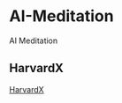 # AI-Meditation
AI Meditation

## HarvardX
[HarvardX](https://www.edx.org/school/harvardx?utm_source=google&utm_campaign=18963794121&utm_medium=cpc&utm_term=harvardx&hsa_acc=7245054034&hsa_cam=18963794121&hsa_grp=152188552988&hsa_ad=636130479500&hsa_src=g&hsa_tgt=kwd-332498313549&hsa_kw=harvardx&hsa_mt=e&hsa_net=adwords&hsa_ver=3&gclid=CjwKCAjwoIqhBhAGEiwArXT7Kw9biT0y_oJnYacCgiT-ofpRfBUMGlKRmE0rn-jXtfbXD1cjNuD4ghoCBeoQAvD_BwE)
